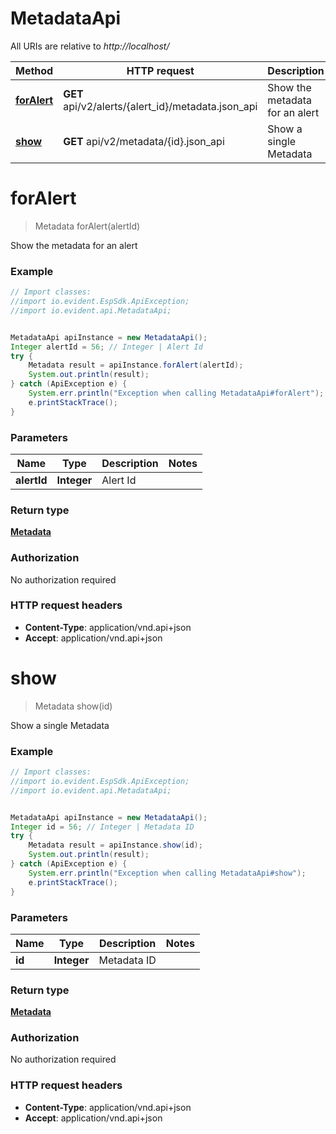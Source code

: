 # MetadataApi

All URIs are relative to *http://localhost/*

Method | HTTP request | Description
------------- | ------------- | -------------
[**forAlert**](MetadataApi.md#forAlert) | **GET** api/v2/alerts/{alert_id}/metadata.json_api | Show the metadata for an alert
[**show**](MetadataApi.md#show) | **GET** api/v2/metadata/{id}.json_api | Show a single Metadata


<a name="forAlert"></a>
# **forAlert**
> Metadata forAlert(alertId)

Show the metadata for an alert



### Example
```java
// Import classes:
//import io.evident.EspSdk.ApiException;
//import io.evident.api.MetadataApi;


MetadataApi apiInstance = new MetadataApi();
Integer alertId = 56; // Integer | Alert Id
try {
    Metadata result = apiInstance.forAlert(alertId);
    System.out.println(result);
} catch (ApiException e) {
    System.err.println("Exception when calling MetadataApi#forAlert");
    e.printStackTrace();
}
```

### Parameters

Name | Type | Description  | Notes
------------- | ------------- | ------------- | -------------
 **alertId** | **Integer**| Alert Id |

### Return type

[**Metadata**](Metadata.md)

### Authorization

No authorization required

### HTTP request headers

 - **Content-Type**: application/vnd.api+json
 - **Accept**: application/vnd.api+json

<a name="show"></a>
# **show**
> Metadata show(id)

Show a single Metadata



### Example
```java
// Import classes:
//import io.evident.EspSdk.ApiException;
//import io.evident.api.MetadataApi;


MetadataApi apiInstance = new MetadataApi();
Integer id = 56; // Integer | Metadata ID
try {
    Metadata result = apiInstance.show(id);
    System.out.println(result);
} catch (ApiException e) {
    System.err.println("Exception when calling MetadataApi#show");
    e.printStackTrace();
}
```

### Parameters

Name | Type | Description  | Notes
------------- | ------------- | ------------- | -------------
 **id** | **Integer**| Metadata ID |

### Return type

[**Metadata**](Metadata.md)

### Authorization

No authorization required

### HTTP request headers

 - **Content-Type**: application/vnd.api+json
 - **Accept**: application/vnd.api+json

